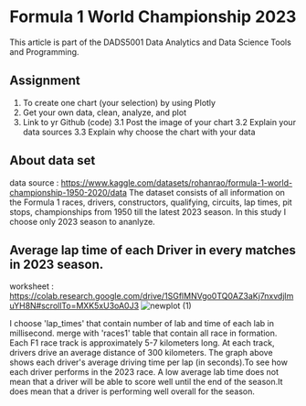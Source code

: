 # Formula 1 World Championship 2023
This article is part of the DADS5001 Data Analytics and Data Science Tools and Programming.
## Assignment
1. To create one chart (your selection) by using Plotly
2. Get your own data, clean, analyze, and plot
3. Link to yr Github (code)
   3.1 Post the image of your chart
   3.2 Explain your data sources
   3.3 Explain why choose the chart with your data

## About data set
data source : https://www.kaggle.com/datasets/rohanrao/formula-1-world-championship-1950-2020/data
     The dataset consists of all information on the Formula 1 races, drivers, constructors, qualifying, circuits, lap times, pit stops, championships from 1950 till the latest 2023 season.
     In this study I choose only 2023 season to ananlyze.

## Average lap time of each Driver in every matches in 2023 season.
worksheet : https://colab.research.google.com/drive/1SGflMNVgo0TQ0AZ3aKj7nxvdjlmuYH8N#scrollTo=MXK5xU3oA0J3
![newplot (1)](https://github.com/TripopN/data-visualization-with-plotly-express/assets/150440919/2321329e-d0b9-4560-9622-8790ddda9085)

   I choose 'lap_times' that contain number of lab and time of each lab in millisecond. merge with 'races1' table that contain all race in formation.
Each F1 race track is approximately 5-7 kilometers long. At each track, drivers drive an average distance of 300 kilometers.
   The graph above shows each driver's average driving time per lap (in seconds).To see how each driver performs in the 2023 race.
A low average lab time does not mean that a driver will be able to score well until the end of the season.It does mean that a driver is performing well overall for the season.
